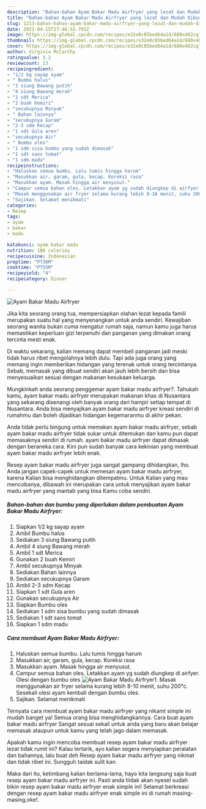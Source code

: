 ```yaml
---
description: "Bahan-bahan Ayam Bakar Madu Airfryer yang lezat dan Mudah Dibuat"
title: "Bahan-bahan Ayam Bakar Madu Airfryer yang lezat dan Mudah Dibuat"
slug: 1213-bahan-bahan-ayam-bakar-madu-airfryer-yang-lezat-dan-mudah-dibuat
date: 2021-04-15T17:46:53.791Z
image: https://img-global.cpcdn.com/recipes/e32e0c85bed64a1d/680x482cq70/ayam-bakar-madu-airfryer-foto-resep-utama.jpg
thumbnail: https://img-global.cpcdn.com/recipes/e32e0c85bed64a1d/680x482cq70/ayam-bakar-madu-airfryer-foto-resep-utama.jpg
cover: https://img-global.cpcdn.com/recipes/e32e0c85bed64a1d/680x482cq70/ayam-bakar-madu-airfryer-foto-resep-utama.jpg
author: Virginia McCarthy
ratingvalue: 3.2
reviewcount: 13
recipeingredient:
- "1/2 kg sayap ayam"
- " Bumbu halus"
- "3 siung Bawang putih"
- "4 siung Bawang merah"
- "1 sdt Merica"
- "2 buah Kemiri"
- "secukupnya Minyak"
- " Bahan lainnya"
- "secukupnya Garam"
- "2-3 sdm Kecap"
- "1 sdt Gula aren"
- "secukupnya Air"
- " Bumbu oles"
- "1 sdm sisa bumbu yang sudah dimasak"
- "1 sdt saos tomat"
- "1 sdm madu"
recipeinstructions:
- "Haluskan semua bumbu. Lalu tumis hingga harum"
- "Masukkan air, garam, gula, kecap. Koreksi rasa"
- "Masukkan ayam. Masak hingga air menyusut."
- "Campur semua bahan oles. Letakkan ayam yg sudah diungkep di airfyer. Olesi dengan bumbu oles"
- "Masak menggunakan air fryer selama kurang lebih 8-10 menit, suhu 200°c. Sesekali olesi ayam kembali dengan bumbu oles."
- "Sajikan. Selamat menikmati"
categories:
- Resep
tags:
- ayam
- bakar
- madu

katakunci: ayam bakar madu 
nutrition: 186 calories
recipecuisine: Indonesian
preptime: "PT30M"
cooktime: "PT55M"
recipeyield: "4"
recipecategory: Dinner

---
```



![Ayam Bakar Madu Airfryer](https://img-global.cpcdn.com/recipes/e32e0c85bed64a1d/680x482cq70/ayam-bakar-madu-airfryer-foto-resep-utama.jpg)

Jika kita seorang orang tua, mempersiapkan olahan lezat kepada famili merupakan suatu hal yang menyenangkan untuk anda sendiri. Kewajiban seorang  wanita bukan cuma mengatur rumah saja, namun kamu juga harus memastikan keperluan gizi terpenuhi dan panganan yang dimakan orang tercinta mesti enak.

Di waktu  sekarang, kalian memang dapat membeli panganan jadi meski tidak harus ribet mengolahnya lebih dulu. Tapi ada juga orang yang memang ingin memberikan hidangan yang terenak untuk orang tercintanya. Sebab, memasak yang dibuat sendiri akan jauh lebih bersih dan bisa menyesuaikan sesuai dengan makanan kesukaan keluarga. 



Mungkinkah anda seorang penggemar ayam bakar madu airfryer?. Tahukah kamu, ayam bakar madu airfryer merupakan makanan khas di Nusantara yang sekarang disenangi oleh banyak orang dari hampir setiap tempat di Nusantara. Anda bisa menyajikan ayam bakar madu airfryer kreasi sendiri di rumahmu dan boleh dijadikan hidangan kegemaranmu di akhir pekan.

Anda tidak perlu bingung untuk memakan ayam bakar madu airfryer, sebab ayam bakar madu airfryer tidak sukar untuk ditemukan dan kamu pun dapat memasaknya sendiri di rumah. ayam bakar madu airfryer dapat dimasak dengan beraneka cara. Kini pun sudah banyak cara kekinian yang membuat ayam bakar madu airfryer lebih enak.

Resep ayam bakar madu airfryer juga sangat gampang dihidangkan, lho. Anda jangan capek-capek untuk memesan ayam bakar madu airfryer, karena Kalian bisa menghidangkan ditempatmu. Untuk Kalian yang mau mencobanya, dibawah ini merupakan cara untuk menyajikan ayam bakar madu airfryer yang mantab yang bisa Kamu coba sendiri.

<!--inarticleads1-->

##### Bahan-bahan dan bumbu yang diperlukan dalam pembuatan Ayam Bakar Madu Airfryer:

1. Siapkan 1/2 kg sayap ayam
1. Ambil  Bumbu halus
1. Sediakan 3 siung Bawang putih
1. Ambil 4 siung Bawang merah
1. Ambil 1 sdt Merica
1. Gunakan 2 buah Kemiri
1. Ambil secukupnya Minyak
1. Sediakan  Bahan lainnya
1. Sediakan secukupnya Garam
1. Ambil 2-3 sdm Kecap
1. Siapkan 1 sdt Gula aren
1. Gunakan secukupnya Air
1. Siapkan  Bumbu oles
1. Sediakan 1 sdm sisa bumbu yang sudah dimasak
1. Sediakan 1 sdt saos tomat
1. Siapkan 1 sdm madu




<!--inarticleads2-->

##### Cara membuat Ayam Bakar Madu Airfryer:

1. Haluskan semua bumbu. Lalu tumis hingga harum
1. Masukkan air, garam, gula, kecap. Koreksi rasa
1. Masukkan ayam. Masak hingga air menyusut.
1. Campur semua bahan oles. Letakkan ayam yg sudah diungkep di airfyer. Olesi dengan bumbu oles
<img src="//assets-global.cpcdn.com/assets/icons/button_play-2c75c40dde080a61004c1f40b05d8f140eaff45d7e9e6481dc71c63d2e7c4909.png" alt="Ayam Bakar Madu Airfryer">1. Masak menggunakan air fryer selama kurang lebih 8-10 menit, suhu 200°c. Sesekali olesi ayam kembali dengan bumbu oles.
1. Sajikan. Selamat menikmati




Ternyata cara membuat ayam bakar madu airfryer yang nikamt simple ini mudah banget ya! Semua orang bisa menghidangkannya. Cara buat ayam bakar madu airfryer Sangat sesuai sekali untuk anda yang baru akan belajar memasak ataupun untuk kamu yang telah jago dalam memasak.

Apakah kamu ingin mencoba membuat resep ayam bakar madu airfryer lezat tidak rumit ini? Kalau tertarik, ayo kalian segera menyiapkan peralatan dan bahannya, lalu buat deh Resep ayam bakar madu airfryer yang nikmat dan tidak ribet ini. Sungguh taidak sulit kan. 

Maka dari itu, ketimbang kalian berlama-lama, hayo kita langsung saja buat resep ayam bakar madu airfryer ini. Pasti anda tiidak akan nyesel sudah bikin resep ayam bakar madu airfryer enak simple ini! Selamat berkreasi dengan resep ayam bakar madu airfryer enak simple ini di rumah masing-masing,oke!.

